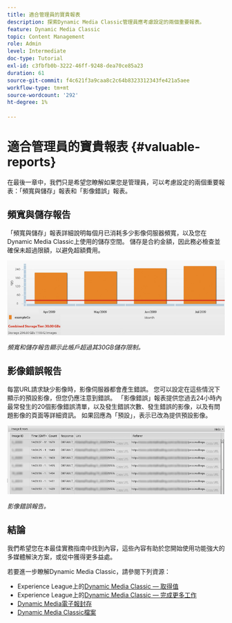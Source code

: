 ```yaml
---
title: 適合管理員的寶貴報表
description: 探索Dynamic Media Classic管理員應考慮設定的兩個重要報表。
feature: Dynamic Media Classic
topic: Content Management
role: Admin
level: Intermediate
doc-type: Tutorial
exl-id: c3fbfb0b-3222-46ff-9248-dea70ce85a23
duration: 61
source-git-commit: f4c621f3a9caa8c2c64b8323312343fe421a5aee
workflow-type: tm+mt
source-wordcount: '292'
ht-degree: 1%

---
```


# 適合管理員的寶貴報表 {#valuable-reports}

在最後一章中，我們只是希望您瞭解如果您是管理員，可以考慮設定的兩個重要報表：「頻寬與儲存」報表和「影像錯誤」報表。

## 頻寬與儲存報告

「頻寬與儲存」報表詳細說明每個月已消耗多少影像伺服器頻寬，以及您在Dynamic Media Classic上使用的儲存空間。 儲存是合約金額，因此務必檢查並確保未超過限額，以避免超額費用。

![影像](assets/valuable-reports/reports-1.jpg)

_頻寬和儲存報告顯示此帳戶超過其30GB儲存限制。_

## 影像錯誤報告

每當URL請求缺少影像時，影像伺服器都會產生錯誤。 您可以設定在這些情況下顯示的預設影像，但您仍應注意到錯誤。 「影像錯誤」報表提供您過去24小時內最常發生的20個影像錯誤清單，以及發生錯誤次數、發生錯誤的影像，以及有問題影像的頁面等詳細資訊。 如果回應為「預設」，表示已改為提供預設影像。

![影像](assets/valuable-reports/reports-2.jpg)

_影像錯誤報告。_

## 結論

我們希望您在本最佳實務指南中找到內容，這些內容有助於您開始使用功能強大的多媒體解決方案，或從中獲得更多益處。

若要進一步瞭解Dynamic Media Classic，請參閱下列資源：

- Experience League上的[Dynamic Media Classic — 取得值](https://guided.adobe.com/?launch=AEM-5a#recommended/solutions/experience-manager)
- Experience League上的[Dynamic Media Classic — 完成更多工作](https://guided.adobe.com/?launch=AEM-6a#recommended/solutions/experience-manager)
- [Dynamic Media電子報封存](https://experienceleague.adobe.com/docs/dynamic-media-classic/using/dynamic-media-newsletter.html?lang=zh-Hant)
- [Dynamic Media Classic檔案](https://experienceleague.adobe.com/docs/dynamic-media-classic/using/home.html?lang=zh-Hant)
